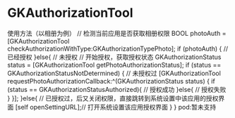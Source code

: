 # GKAuthorizationTool
使用方法（以相册为例）
    // 检测当前应用是否获取相册权限
    BOOL photoAuth = [GKAuthorizationTool checkAuthorizationWithType:GKAuthorizationTypePhoto];
    if (photoAuth) { 
        // 已经授权
    }else{ // 未授权
        // 开始授权，获取授权状态
        GKAuthorizationStatus status = [GKAuthorizationTool getPhotoAuthorizationStatus];
        if (status == GKAuthorizationStatusNotDetermined) { // 未授权过
            [GKAuthorizationTool requestPhotoAuthorizationCallback:^(GKAuthorizationStatus status) {
                if (status == GKAuthorizationStatusAuthorized){
		    // 授权成功
		}else{
		    // 授权失败
		}
            }];
        }else{ // 已授权过，后又关闭权限，直接跳转到系统设置中该应用的授权界面
            [self openSettingURL];// 打开系统设置该应用授权界面
        }
    }
pod:暂未支持
